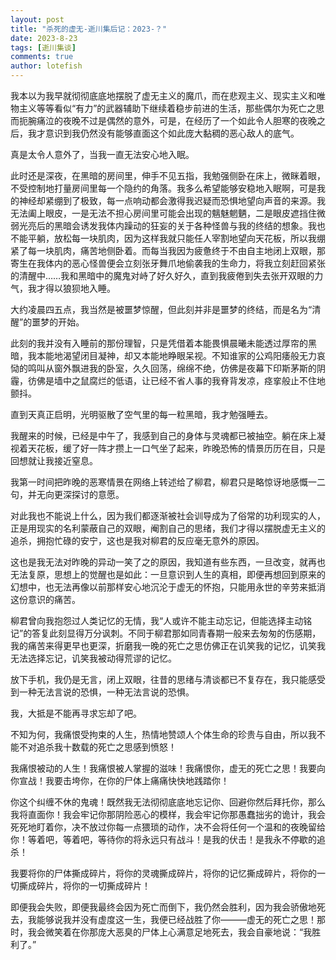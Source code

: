 ```yaml
---
layout: post
title: "杀死的虚无-逝川集后记：2023-？"
date: 2023-8-23
tags: [逝川集谈]
comments: true
author: lotefish
---
```


我本以为我早就彻彻底底地摆脱了虚无主义的魔爪，而在悲观主义、现实主义和唯物主义等等看似“有力”的武器辅助下继续着稳步前进的生活，那些偶尔为死亡之思而扼腕痛泣的夜晚不过是偶然的意外，可是，在经历了一个如此令人胆寒的夜晚之后，我才意识到我仍然没有能够直面这个如此庞大黏稠的恶心敌人的底气。

真是太令人意外了，当我一直无法安心地入眠。

此时还是深夜，在黑暗的房间里，伸手不见五指，我勉强侧卧在床上，微眯着眼，不受控制地打量房间里每一个隐约的角落。我多么希望能够安稳地入眠啊，可是我的神经却紧绷到了极致，每一点响动都会激得我迟疑而恐惧地望向声音的来源。我无法阖上眼皮，一是无法不担心房间里可能会出现的魑魅魍魉，二是眼皮遮挡住微弱光亮后的黑暗会诱发我体内躁动的狂妄的关于各种怪兽与我的终结的想象。我也不能平躺，放松每一块肌肉，因为这样我就只能任人宰割地望向天花板，所以我绷紧了每一块肌肉，痛苦地侧卧着。而每当我因为疲惫终于不由自主地闭上双眼，那寄生在我体内的恶心怪兽便会立刻张牙舞爪地偷袭我的生命力，将我立刻赶回紧张的清醒中……我和黑暗中的魔鬼对峙了好久好久，直到我疲倦到失去张开双眼的力气，我才得以狼狈地入睡。

大约凌晨四五点，我当然是被噩梦惊醒，但此刻并非是噩梦的终结，而是名为“清醒”的噩梦的开始。

此刻的我并没有入睡前的那份理智，只是凭借着本能畏惧晨曦未能透过厚帘的黑暗，我本能地渴望闭目凝神，却又本能地睁眼呆视。不知谁家的公鸡阳痿般无力哀恸的鸣叫从窗外飘进我的卧室，久久回荡，绵绵不绝，仿佛是夜幕下印斯茅斯的阴霾，彷佛是墙中之鼠腐烂的低语，让已经不省人事的我脊背发凉，痉挛般止不住地颤抖。

直到天真正启明，光明驱散了空气里的每一粒黑暗，我才勉强睡去。

我醒来的时候，已经是中午了，我感到自己的身体与灵魂都已被抽空。躺在床上凝视着天花板，缓了好一阵才攒上一口气坐了起来，昨晚恐怖的情景历历在目，只是回想就让我接近窒息。

我第一时间把昨晚的恶寒情景在网络上转述给了柳君，柳君只是略惊讶地感慨一二句，并无向更深探讨的意愿。

对此我也不能说上什么，因为我们都逐渐被社会训导成为了俗常的功利现实的人，正是用现实的名利蒙蔽自己的双眼，阉割自己的思绪，我们才得以摆脱虚无主义的追杀，拥抱忙碌的安宁，这也是我对柳君的反应毫无意外的原因。

这也是我无法对昨晚的异动一笑了之的原因，我知道有些东西，一旦改变，就再也无法复原，思想上的觉醒也是如此：一旦意识到人生的真相，即便再想回到原来的幻想中，也无法再像以前那样安心地沉沦于虚无的怀抱，只能用永世的辛劳来抵消这份意识的痛苦。

柳君曾向我抱怨过人类记忆的无情，我“人或许不能主动忘记，但能选择主动铭记”的答复此刻显得万分讽刺。不同于柳君那如同青春期一般来去匆匆的伤感期，我的痛苦来得更早也更深，折磨我一晚的死亡之思仿佛正在讥笑我的记忆，讥笑我无法选择忘记，讥笑我被动得荒谬的记忆。

放下手机，我仍是无言，闭上双眼，往昔的思绪与清谈都已不复存在，我只能感受到一种无法言说的恐惧，一种无法言说的恐惧。

我，大抵是不能再寻求忘却了吧。

不知为何，我痛恨受拘束的人生，热情地赞颂人个体生命的珍贵与自由，所以我不能不对追杀我十数载的死亡之思感到愤怒！

我痛恨被动的人生！我痛恨被人掌握的滋味！我痛恨你，虚无的死亡之思！我要向你宣战！我要击垮你，在你的尸体上痛痛快快地践踏你！

你这个纠缠不休的鬼魂！既然我无法彻彻底底地忘记你、回避你然后拜托你，那么我将直面你！我会牢记你那阴险恶心的模样，我会牢记你那愚蠢拙劣的诡计，我会死死地盯着你，决不放过你每一点猥琐的动作，决不会将任何一个温和的夜晚留给你！等着吧，等着吧，等待你的将永远只有战斗！是我的伏击！是我永不停歇的追杀！

我要将你的尸体撕成碎片，将你的灵魂撕成碎片，将你的记忆撕成碎片，将你的一切撕成碎片，将你的一切撕成碎片！

即便我会失败，即便我最终会因为死亡而倒下，我仍然会胜利，因为我会骄傲地死去，我能够说我并没有虚度这一生，我便已经战胜了你———虚无的死亡之思！那时，我会微笑着在你那庞大恶臭的尸体上心满意足地死去，我会自豪地说：“我胜利了。”